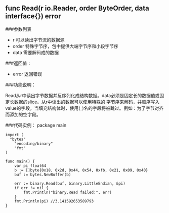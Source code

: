 ## func Read(r io.Reader, order ByteOrder, data interface{}) error

###参数列表

- r 可以读出字节流的数据源 
- order 特殊字节序，包中提供大端字节序和小段字节序
- data 需要解码成的数据

###返回值：

- error 返回错误

###功能说明：

Read从r中读出字节数据并反序列化成结构数据。data必须是固定长的数据值或固定长数据的slice。从r中读出的数据可以使用特殊的
字节序来解码，并顺序写入value的字段。当填充结构体时，使用(_)名的字段将被跳过。例如：为了字节对齐而添加的空字段。

###代码实例：
    package main
    
    import (
      "bytes"
    	"encoding/binary"
    	"fmt"
    )
    
    func main() {
    	var pi float64
    	b := []byte{0x18, 0x2d, 0x44, 0x54, 0xfb, 0x21, 0x09, 0x40}
    	buf := bytes.NewBuffer(b)
    
    	err := binary.Read(buf, binary.LittleEndian, &pi)
    	if err != nil {
    		fmt.Println("binary.Read failed:", err)
    	}
    	fmt.Println(pi) //3.141592653589793
    }
